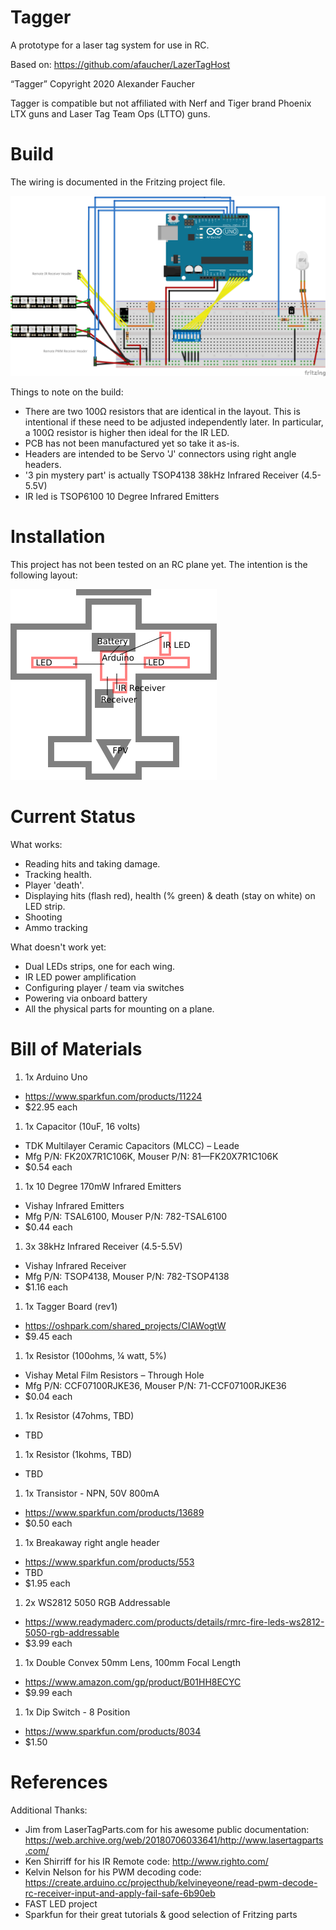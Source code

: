 # Tagger

A prototype for a laser tag system for use in RC.

Based on: https://github.com/afaucher/LazerTagHost

“Tagger” Copyright 2020 Alexander Faucher

Tagger is compatible but not affiliated with Nerf and Tiger brand Phoenix LTX guns and Laser Tag Team Ops (LTTO) guns.

# Build

The wiring is documented in the Fritzing project file.

![Breadboard](/Fritzing/Fritzing%20Tagger%20Project_bb.png)

Things to note on the build:
* There are two 100Ω resistors that are identical in the layout.  This is intentional if these need to be adjusted independently later.  In particular, a 100Ω resistor is higher then ideal for the IR LED.
* PCB has not been manufactured yet so take it as-is.
* Headers are intended to be Servo 'J' connectors using right angle headers.
* '3 pin mystery part' is actually TSOP4138 38kHz Infrared Receiver (4.5-5.5V)
* IR led is TSOP6100 10 Degree Infrared Emitters

# Installation

This project has not been tested on an RC plane yet.  The intention is the following layout:

![Layout](/documentation/Component%20Mounting.png)

# Current Status

What works:
* Reading hits and taking damage.
* Tracking health.
* Player 'death'.
* Displaying hits (flash red), health (% green) & death (stay on white) on LED strip.
* Shooting
* Ammo tracking

What doesn't work yet:
* Dual LEDs strips, one for each wing.
* IR LED power amplification
* Configuring player / team via switches
* Powering via onboard battery
* All the physical parts for mounting on a plane.

# Bill of Materials

1. 1x Arduino Uno
  * https://www.sparkfun.com/products/11224
  * $22.95 each
1. 1x Capacitor (10uF, 16 volts)
  * TDK Multilayer Ceramic Capacitors (MLCC) – Leade
  * Mfg P/N: FK20X7R1C106K, Mouser P/N: 81—FK20X7R1C106K
  * $0.54 each
1. 1x 10 Degree 170mW Infrared Emitters
  * Vishay Infrared Emitters
  * Mfg P/N: TSAL6100, Mouser P/N: 782-TSAL6100
  * $0.44 each
1. 3x 38kHz Infrared Receiver (4.5-5.5V)
  * Vishay Infrared Receiver
  * Mfg P/N: TSOP4138, Mouser P/N: 782-TSOP4138
  * $1.16 each
1. 1x Tagger Board (rev1)
  * https://oshpark.com/shared_projects/CIAWogtW
  * $9.45 each
1. 1x Resistor (100ohms, ¼ watt, 5%)
  * Vishay Metal Film Resistors – Through Hole
  * Mfg P/N: CCF07100RJKE36, Mouser P/N: 71-CCF07100RJKE36
  * $0.04 each
1. 1x Resistor (47ohms, TBD)
  * TBD
1. 1x Resistor (1kohms, TBD)
  * TBD
1. 1x Transistor - NPN, 50V 800mA
  * https://www.sparkfun.com/products/13689
  * $0.50 each
1. 1x Breakaway right angle header
  * https://www.sparkfun.com/products/553
  * TBD
  * $1.95 each
1. 2x WS2812 5050 RGB Addressable
  * https://www.readymaderc.com/products/details/rmrc-fire-leds-ws2812-5050-rgb-addressable
  * $3.99 each
1. 1x Double Convex 50mm Lens, 100mm Focal Length
  * https://www.amazon.com/gp/product/B01HH8ECYC
  * $9.99 each
1. 1x Dip Switch - 8 Position
  * https://www.sparkfun.com/products/8034
  * $1.50

# References

Additional Thanks:
* Jim from LaserTagParts.com for his awesome public documentation: https://web.archive.org/web/20180706033641/http://www.lasertagparts.com/
* Ken Shirriff for his IR Remote code: http://www.righto.com/
* Kelvin Nelson for his PWM decoding code: https://create.arduino.cc/projecthub/kelvineyeone/read-pwm-decode-rc-receiver-input-and-apply-fail-safe-6b90eb
* FAST LED project
* Sparkfun for their great tutorials & good selection of Fritzing parts




